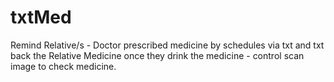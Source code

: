 txtMed
======

Remind Relative/s - Doctor prescribed medicine by schedules via txt and txt back the Relative Medicine once they drink the medicine - control scan image to check medicine.
